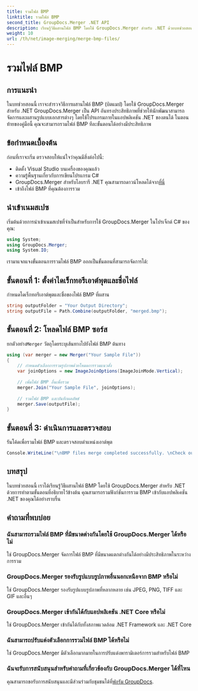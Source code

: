 ```yaml
---
title: รวมไฟล์ BMP
linktitle: รวมไฟล์ BMP
second_title: GroupDocs.Merger .NET API
description: เรียนรู้วิธีผสานไฟล์ BMP โดยใช้ GroupDocs.Merger สำหรับ .NET ด้วยบทช่วยสอนที่ครอบคลุมนี้ พัฒนาแอพพลิเคชั่น .NET ของคุณอย่างมีประสิทธิภาพ
weight: 10
url: /th/net/image-merging/merge-bmp-files/
---
```


# รวมไฟล์ BMP

## การแนะนำ
ในบทช่วยสอนนี้ เราจะสำรวจวิธีการผสานไฟล์ BMP (บิตแมป) โดยใช้ GroupDocs.Merger สำหรับ .NET GroupDocs.Merger เป็น API อันทรงประสิทธิภาพที่ช่วยให้นักพัฒนาสามารถจัดการและผสานรูปแบบเอกสารต่างๆ โดยใช้โปรแกรมภายในแอปพลิเคชัน .NET ของตนได้ ในตอนท้ายของคู่มือนี้ คุณจะสามารถรวมไฟล์ BMP ทีละขั้นตอนได้อย่างมีประสิทธิภาพ
## ข้อกำหนดเบื้องต้น
ก่อนที่เราจะเริ่ม ตรวจสอบให้แน่ใจว่าคุณมีสิ่งต่อไปนี้:
- ติดตั้ง Visual Studio บนเครื่องของคุณแล้ว
- ความรู้พื้นฐานเกี่ยวกับการเขียนโปรแกรม C#
-  GroupDocs.Merger สำหรับไลบรารี .NET คุณสามารถดาวน์โหลดได้จาก[ที่นี่](https://releases.groupdocs.com/merger/net/)
- เข้าถึงไฟล์ BMP ที่คุณต้องการรวม
## นำเข้าเนมสเปซ
เริ่มต้นด้วยการนำเข้าเนมสเปซที่จำเป็นสำหรับการใช้ GroupDocs.Merger ในโปรเจ็กต์ C# ของคุณ:
```csharp
using System; 
using GroupDocs.Merger;
using System.IO;
```
เรามาแจกแจงขั้นตอนการรวมไฟล์ BMP ออกเป็นขั้นตอนที่สามารถจัดการได้:
## ขั้นตอนที่ 1: ตั้งค่าไดเร็กทอรีเอาต์พุตและชื่อไฟล์
กำหนดไดเร็กทอรีเอาต์พุตและชื่อของไฟล์ BMP ที่ผสาน
```csharp
string outputFolder = "Your Output Directory";
string outputFile = Path.Combine(outputFolder, "merged.bmp");
```
## ขั้นตอนที่ 2: โหลดไฟล์ BMP ซอร์ส
 ยกตัวอย่าง`Merger` วัตถุโดยระบุเส้นทางไปยังไฟล์ BMP ต้นทาง
```csharp
using (var merger = new Merger("Your Sample File"))
{
    // กำหนดตัวเลือกการรวมรูปภาพด้วยโหมดการรวมแนวตั้ง
    var joinOptions = new ImageJoinOptions(ImageJoinMode.Vertical);
    
    // เพิ่มไฟล์ BMP อื่นเพื่อรวม
    merger.Join("Your Sample File", joinOptions);
    
    // รวมไฟล์ BMP และบันทึกผลลัพธ์
    merger.Save(outputFile);
}
```
## ขั้นตอนที่ 3: ดำเนินการและตรวจสอบ
รันโค้ดเพื่อรวมไฟล์ BMP และตรวจสอบตำแหน่งเอาต์พุต
```csharp
Console.WriteLine("\nBMP files merge completed successfully. \nCheck output in {0}", outputFolder);
```
## บทสรุป
ในบทช่วยสอนนี้ เราได้เรียนรู้วิธีผสานไฟล์ BMP โดยใช้ GroupDocs.Merger สำหรับ .NET ด้วยการทำตามขั้นตอนที่อธิบายไว้ข้างต้น คุณสามารถรวมฟังก์ชันการรวม BMP เข้ากับแอปพลิเคชัน .NET ของคุณได้อย่างราบรื่น

## คำถามที่พบบ่อย
### ฉันสามารถรวมไฟล์ BMP ที่มีขนาดต่างกันโดยใช้ GroupDocs.Merger ได้หรือไม่
ใช่ GroupDocs.Merger จัดการไฟล์ BMP ที่มีขนาดแตกต่างกันได้อย่างมีประสิทธิภาพในระหว่างการรวม
### GroupDocs.Merger รองรับรูปแบบรูปภาพอื่นนอกเหนือจาก BMP หรือไม่
ใช่ GroupDocs.Merger รองรับรูปแบบรูปภาพที่หลากหลาย เช่น JPEG, PNG, TIFF และ GIF และอื่นๆ
### GroupDocs.Merger เข้ากันได้กับแอปพลิเคชัน .NET Core หรือไม่
ใช่ GroupDocs.Merger เข้ากันได้กับทั้งสภาพแวดล้อม .NET Framework และ .NET Core
### ฉันสามารถปรับแต่งตัวเลือกการรวมไฟล์ BMP ได้หรือไม่
ใช่ GroupDocs.Merger มีตัวเลือกมากมายในการปรับแต่งพารามิเตอร์การรวมสำหรับไฟล์ BMP
### ฉันจะรับการสนับสนุนสำหรับคำถามที่เกี่ยวข้องกับ GroupDocs.Merger ได้ที่ไหน
 คุณสามารถขอรับการสนับสนุนและมีส่วนร่วมกับชุมชนได้ที่[ฟอรัม GroupDocs](https://forum.groupdocs.com/c/merger/32).